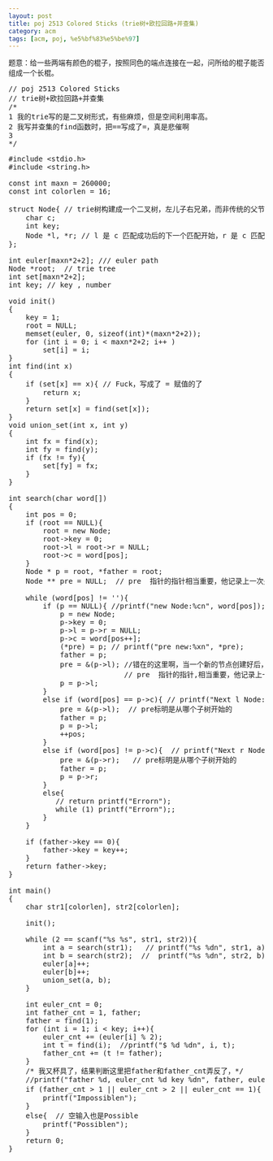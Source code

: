 ```yaml
---
layout: post
title: poj 2513 Colored Sticks (trie树+欧拉回路+并查集)
category: acm
tags: [acm, poj, %e5%bf%83%e5%be%97]
---
```


题意：给一些两端有颜色的棍子，按照同色的端点连接在一起，问所给的棍子能否组成一个长棍。
<pre>// poj 2513 Colored Sticks
// trie树+欧拉回路+并查集
/*
1 我的trie写的是二叉树形式，有些麻烦，但是空间利用率高。
2 我写并查集的find函数时，把==写成了=，真是悲催啊
3
*/</pre>
<!--more-->
<pre>#include &lt;stdio.h&gt;
#include &lt;string.h&gt;

const int maxn = 260000;
const int colorlen = 16;

struct Node{ // trie树构建成一个二叉树，左儿子右兄弟，而非传统的父节点含26个子树的树，不过我觉得这也不像二叉树了，不信你把父节点连同他的右子树以及右子树的右子树放在一条直线上看一下
    char c;
    int key;
    Node *l, *r; // l 是 c 匹配成功后的下一个匹配开始，r 是 c 匹配失败后下一个匹配的字符
};

int euler[maxn*2+2]; /// euler path
Node *root;  // trie tree
int set[maxn*2+2];
int key; // key , number

void init()
{
    key = 1;
    root = NULL;
    memset(euler, 0, sizeof(int)*(maxn*2+2));
    for (int i = 0; i &lt; maxn*2+2; i++ )
        set[i] = i;
}
int find(int x)
{
    if (set[x] == x){ // Fuck，写成了 = 赋值的了
        return x;
    }
    return set[x] = find(set[x]);
}
void union_set(int x, int y)
{
    int fx = find(x);
    int fy = find(y);
    if (fx != fy){
        set[fy] = fx;
    }
}

int search(char word[])
{
    int pos = 0;
    if (root == NULL){
        root = new Node;
        root-&gt;key = 0;
        root-&gt;l = root-&gt;r = NULL;
        root-&gt;c = word[pos];
    }
    Node * p = root, *father = root;
    Node ** pre = NULL;  // pre  指针的指针相当重要，他记录上一次是从父亲的哪个子树开始的,

    while (word[pos] != ''){
        if (p == NULL){ //printf("new Node:%cn", word[pos]);
            p = new Node;
            p-&gt;key = 0;
            p-&gt;l = p-&gt;r = NULL;
            p-&gt;c = word[pos++];
            (*pre) = p; // printf("pre new:%xn", *pre);
            father = p;
            pre = &amp;(p-&gt;l); //错在的这里啊，当一个新的节点创建好后，就应该从下一个节点，即左子树开始检测，则记录相应位置的pre也要更改
                           // pre  指针的指针,相当重要，他记录上一次是从父亲的哪个子树开始的
            p = p-&gt;l;
        }
        else if (word[pos] == p-&gt;c){ // printf("Next l Node:%cn", word[pos]);
            pre = &amp;(p-&gt;l);  // pre标明是从哪个子树开始的
            father = p;
            p = p-&gt;l;
            ++pos;
        }
        else if (word[pos] != p-&gt;c){  // printf("Next r Node:%c  %cn", word[pos], p-&gt;c);
            pre = &amp;(p-&gt;r);   // pre标明是从哪个子树开始的
            father = p;
            p = p-&gt;r;
        }
        else{
           // return printf("Errorn");
           while (1) printf("Errorn");;
        }
    }

    if (father-&gt;key == 0){
        father-&gt;key = key++;
    }
    return father-&gt;key;
}

int main()
{
    char str1[colorlen], str2[colorlen];

    init();

    while (2 == scanf("%s %s", str1, str2)){
        int a = search(str1);   // printf("%s %dn", str1, a);
        int b = search(str2);  //  printf("%s %dn", str2, b);
        euler[a]++;
        euler[b]++;
        union_set(a, b);
    }

    int euler_cnt = 0;
    int father_cnt = 1, father;
    father = find(1);
    for (int i = 1; i &lt; key; i++){
        euler_cnt += (euler[i] % 2);
        int t = find(i);  //printf("$ %d %dn", i, t);
        father_cnt += (t != father);
    }
    /* 我又杯具了，结果判断这里把father和father_cnt弄反了，*/
    //printf("father %d, euler_cnt %d key %dn", father, euler_cnt, key);
    if (father_cnt &gt; 1 || euler_cnt &gt; 2 || euler_cnt == 1){ // 这个输出答案的时候也出错了，逻辑啊
        printf("Impossiblen");
    }
    else{  // 空输入也是Possible
        printf("Possiblen");
    }
    return 0;
}</pre>
